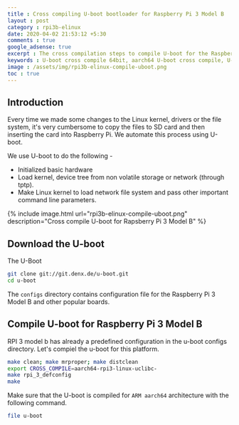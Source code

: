```yaml
---
title : Cross compiling U-boot bootloader for Raspberry Pi 3 Model B
layout : post
category : rpi3b-elinux
date: 2020-04-02 21:53:12 +5:30
comments : true
google_adsense: true
excerpt : The cross compilation steps to compile U-boot for the Raspberry Pi 3 Model B.
keywords : U-boot cross compile 64bit, aarch64 U-boot cross compile, U-boot cross compile steps for Raspberry Pi 3 Model B, Uboot cross compile tutorial for Raspberry Pi 3 Model B.
image : /assets/img/rpi3b-elinux-compile-uboot.png
toc : true
---
```

## Introduction

Every time we made some changes to the Linux kernel, drivers or the file system, it's very cumbersome to copy the files to SD card and then inserting the card into Raspberry Pi. We automate this process using U-boot.

We use U-boot to do the following -
 - Initialized basic hardware
 - Load kernel, device tree from non volatile storage or network (through tptp).
 - Make Linux kernel to load network file system and pass other important command line parameters.

{% include image.html url="rpi3b-elinux-compile-uboot.png" description="Cross compile U-boot for Rapsberry Pi 3 Model B" %}

<!--
Generic Embedded Devices Boot sequence
 - The on chip ROM has boot code which will be executed on power up.
 - The boot code loads the primary or first stage bootloader into SRAM. The first stage bootloader is stored generally on non volatile memory like NAND flash. The first stage bootloader generally provided by the CPU vendor. U-Boot SPL is first stage bootloader. File name MLO.
 - The first stage bootloader initializes the hardware, DRAM and loads second stage bootloader into RAM. U-boot is second stage bootloader.
 - The second stage bootloader initializes hardware, loads kernel into RAM and starts it.
 - Kernel runs from RAM.
-->

## Download the U-boot
The U-Boot
```bash
git clone git://git.denx.de/u-boot.git
cd u-boot
```
The `configs` directory contains configuration file for the Raspberry Pi 3 Model B and other popular boards.

<!--
## Setting up usb to serial cable

Connect the Gnd, Tx and Rx pins of usb to serial cable to the Gnd, Rx and Tx pins of RPI 3 model b GPIO pins as per schematics.

[Schematics](https://www.raspberrypi.org/documentation/hardware/raspberrypi/schematics/rpi_SCH_3b_1p2_reduced.pdf)
-->

## Compile U-boot for Raspberry Pi 3 Model B
RPI 3 model b has already a predefined configuration in the u-boot configs directory. Let's compiel the u-boot for this platform.

```bash
make clean; make mrproper; make distclean
export CROSS_COMPILE=aarch64-rpi3-linux-uclibc-
make rpi_3_defconfig
make
```

Make sure that the U-boot is compiled for `ARM aarch64` architecture with the following command.
```bash
file u-boot
```
